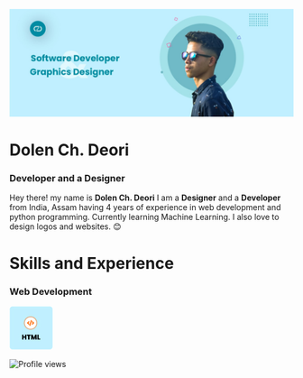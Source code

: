 ![Banner image](https://github.com/DolenDeori/DolenDeori/blob/main/banner.jpg)
# Dolen Ch. Deori
### Developer and a Designer

Hey there! my name is **Dolen Ch. Deori** I am a **Designer** and a **Developer** from India, Assam having 4 years of experience in web development and python programming. Currently learning Machine Learning. I also love to design logos and websites. 😊

# Skills and Experience
### Web Development
![Html](https://github.com/DolenDeori/DolenDeori/blob/main/Html.jpg)


![Profile views](https://gpvc.arturio.dev/DolenDeori)  
